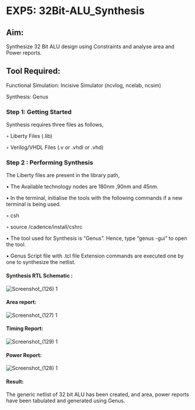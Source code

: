 # EXP5: 32Bit-ALU_Synthesis

## Aim:

Synthesize 32 Bit ALU design using Constraints and analyse area and Power reports.

## Tool Required:

Functional Simulation: Incisive Simulator (ncvlog, ncelab, ncsim)

Synthesis: Genus

### Step 1: Getting Started

Synthesis requires three files as follows,

◦ Liberty Files (.lib)

◦ Verilog/VHDL Files (.v or .vhdl or .vhd)

### Step 2 : Performing Synthesis

The Liberty files are present in the library path,

• The Available technology nodes are 180nm ,90nm and 45nm.

• In the terminal, initialise the tools with the following commands if a new terminal is being
used.

◦ csh

◦ source /cadence/install/cshrc

• The tool used for Synthesis is “Genus”. Hence, type “genus -gui” to open the tool.

• Genus Script file with .tcl file Extension commands are executed one by one to synthesize the netlist.



#### Synthesis RTL Schematic :
![Screenshot_(126) 1](https://github.com/user-attachments/assets/64ba74cc-932f-442a-b43a-bc25867ea6dd)


#### Area report:
![Screenshot_(127) 1](https://github.com/user-attachments/assets/84d67580-0700-4337-be51-2669de409ba1)

#### Timing Report:
![Screenshot_(129) 1](https://github.com/user-attachments/assets/3dc916a4-e92b-4531-94c4-192e3c2672bf)

#### Power Report:
![Screenshot_(128) 1](https://github.com/user-attachments/assets/cbe06492-6473-49ec-982e-f6f4cd5089b2)




#### Result: 

The generic netlist of 32 bit ALU  has been created, and area, power reports have been tabulated and generated using Genus.

